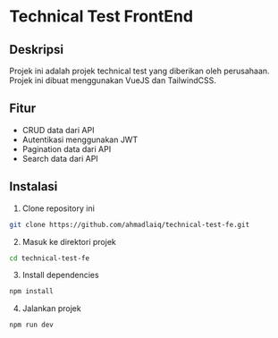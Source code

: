 <!-- buatkan saya readme tentang projek technical test vuejs -->
# Technical Test FrontEnd

## Deskripsi
Projek ini adalah projek technical test yang diberikan oleh perusahaan. Projek ini dibuat menggunakan VueJS dan TailwindCSS.

## Fitur
- CRUD data dari API
- Autentikasi menggunakan JWT
- Pagination data dari API
- Search data dari API

## Instalasi
1. Clone repository ini
```bash
git clone https://github.com/ahmadlaiq/technical-test-fe.git
```
2. Masuk ke direktori projek
```bash
cd technical-test-fe
```
3. Install dependencies
```bash
npm install
```
4. Jalankan projek
```bash
npm run dev
```
